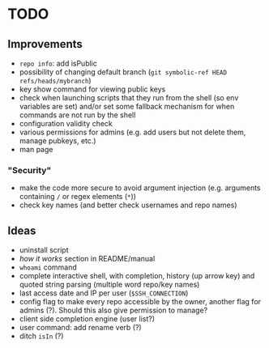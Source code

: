 # TODO


## Improvements
- `repo info`: add isPublic
- possibility of changing default branch (`git symbolic-ref HEAD refs/heads/mybranch`)
- key show command for viewing public keys
- check when launching scripts that they run from the shell (so env variables are set) and/or set some fallback mechanism for when commands are not run by the shell
- configuration validity check
- various permissions for admins (e.g. add users but not delete them, manage pubkeys, etc.)
- man page

### "Security"
- make the code more secure to avoid argument injection (e.g. arguments containing `/` or regex elements (`*`))
- check key names (and better check usernames and repo names)

## Ideas
- uninstall script
- *how it works* section in README/manual
- `whoami` command
- complete interactive shell, with completion, history (up arrow key) and quoted string parsing (multiple word repo/key names)
- last access date and IP per user (`$SSH_CONNECTION`)
- config flag to make every repo accessible by the owner, another flag for admins (?). Should this also give permission to manage?
- client side completion engine (user list?)
- user command: add rename verb (?)
- ditch `isIn` (?)
